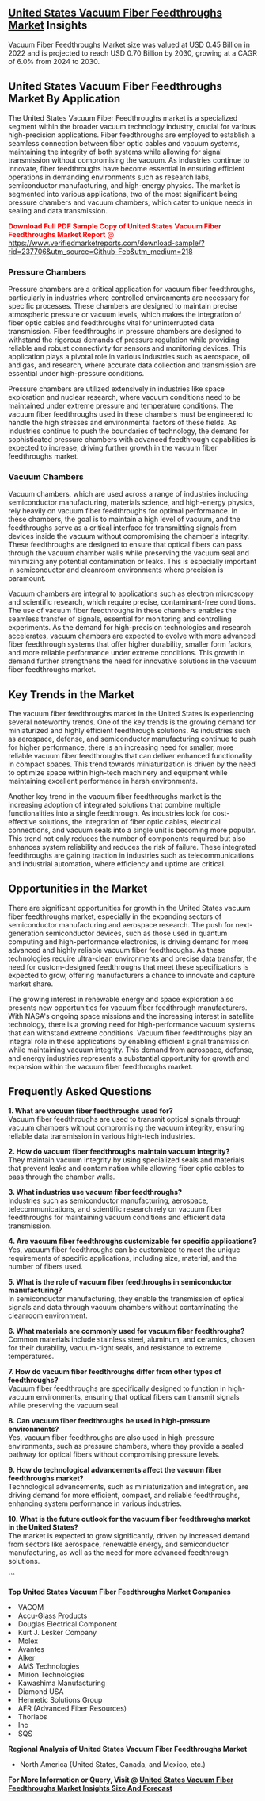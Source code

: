 <h2><a href="https://www.verifiedmarketreports.com/download-sample/?rid=237706&amp;utm_source=Github-Feb&amp;utm_medium=218" target="_blank">United States Vacuum Fiber Feedthroughs Market</a> Insights</h2><p>Vacuum Fiber Feedthroughs Market size was valued at USD 0.45 Billion in 2022 and is projected to reach USD 0.70 Billion by 2030, growing at a CAGR of 6.0% from 2024 to 2030.</p><p> <h2>United States Vacuum Fiber Feedthroughs Market By Application</h2> <p>The United States Vacuum Fiber Feedthroughs market is a specialized segment within the broader vacuum technology industry, crucial for various high-precision applications. Fiber feedthroughs are employed to establish a seamless connection between fiber optic cables and vacuum systems, maintaining the integrity of both systems while allowing for signal transmission without compromising the vacuum. As industries continue to innovate, fiber feedthroughs have become essential in ensuring efficient operations in demanding environments such as research labs, semiconductor manufacturing, and high-energy physics. The market is segmented into various applications, two of the most significant being pressure chambers and vacuum chambers, which cater to unique needs in sealing and data transmission.</p> <p><p><span class=""><span style="color: #ff0000;"><strong>Download Full PDF Sample Copy of United States Vacuum Fiber Feedthroughs Market Report</strong> @ </span><a href="https://www.verifiedmarketreports.com/download-sample/?rid=237706&amp;utm_source=Github-Feb&amp;utm_medium=218" target="_blank">https://www.verifiedmarketreports.com/download-sample/?rid=237706&amp;utm_source=Github-Feb&amp;utm_medium=218</a></span></p></p> <h3>Pressure Chambers</h3> <p>Pressure chambers are a critical application for vacuum fiber feedthroughs, particularly in industries where controlled environments are necessary for specific processes. These chambers are designed to maintain precise atmospheric pressure or vacuum levels, which makes the integration of fiber optic cables and feedthroughs vital for uninterrupted data transmission. Fiber feedthroughs in pressure chambers are designed to withstand the rigorous demands of pressure regulation while providing reliable and robust connectivity for sensors and monitoring devices. This application plays a pivotal role in various industries such as aerospace, oil and gas, and research, where accurate data collection and transmission are essential under high-pressure conditions.</p> <p>Pressure chambers are utilized extensively in industries like space exploration and nuclear research, where vacuum conditions need to be maintained under extreme pressure and temperature conditions. The vacuum fiber feedthroughs used in these chambers must be engineered to handle the high stresses and environmental factors of these fields. As industries continue to push the boundaries of technology, the demand for sophisticated pressure chambers with advanced feedthrough capabilities is expected to increase, driving further growth in the vacuum fiber feedthroughs market.</p> <h3>Vacuum Chambers</h3> <p>Vacuum chambers, which are used across a range of industries including semiconductor manufacturing, materials science, and high-energy physics, rely heavily on vacuum fiber feedthroughs for optimal performance. In these chambers, the goal is to maintain a high level of vacuum, and the feedthroughs serve as a critical interface for transmitting signals from devices inside the vacuum without compromising the chamber's integrity. These feedthroughs are designed to ensure that optical fibers can pass through the vacuum chamber walls while preserving the vacuum seal and minimizing any potential contamination or leaks. This is especially important in semiconductor and cleanroom environments where precision is paramount.</p> <p>Vacuum chambers are integral to applications such as electron microscopy and scientific research, which require precise, contaminant-free conditions. The use of vacuum fiber feedthroughs in these chambers enables the seamless transfer of signals, essential for monitoring and controlling experiments. As the demand for high-precision technologies and research accelerates, vacuum chambers are expected to evolve with more advanced fiber feedthrough systems that offer higher durability, smaller form factors, and more reliable performance under extreme conditions. This growth in demand further strengthens the need for innovative solutions in the vacuum fiber feedthroughs market.</p> <h2>Key Trends in the Market</h2> <p>The vacuum fiber feedthroughs market in the United States is experiencing several noteworthy trends. One of the key trends is the growing demand for miniaturized and highly efficient feedthrough solutions. As industries such as aerospace, defense, and semiconductor manufacturing continue to push for higher performance, there is an increasing need for smaller, more reliable vacuum fiber feedthroughs that can deliver enhanced functionality in compact spaces. This trend towards miniaturization is driven by the need to optimize space within high-tech machinery and equipment while maintaining excellent performance in harsh environments.</p> <p>Another key trend in the vacuum fiber feedthroughs market is the increasing adoption of integrated solutions that combine multiple functionalities into a single feedthrough. As industries look for cost-effective solutions, the integration of fiber optic cables, electrical connections, and vacuum seals into a single unit is becoming more popular. This trend not only reduces the number of components required but also enhances system reliability and reduces the risk of failure. These integrated feedthroughs are gaining traction in industries such as telecommunications and industrial automation, where efficiency and uptime are critical.</p> <h2>Opportunities in the Market</h2> <p>There are significant opportunities for growth in the United States vacuum fiber feedthroughs market, especially in the expanding sectors of semiconductor manufacturing and aerospace research. The push for next-generation semiconductor devices, such as those used in quantum computing and high-performance electronics, is driving demand for more advanced and highly reliable vacuum fiber feedthroughs. As these technologies require ultra-clean environments and precise data transfer, the need for custom-designed feedthroughs that meet these specifications is expected to grow, offering manufacturers a chance to innovate and capture market share.</p> <p>The growing interest in renewable energy and space exploration also presents new opportunities for vacuum fiber feedthrough manufacturers. With NASA's ongoing space missions and the increasing interest in satellite technology, there is a growing need for high-performance vacuum systems that can withstand extreme conditions. Vacuum fiber feedthroughs play an integral role in these applications by enabling efficient signal transmission while maintaining vacuum integrity. This demand from aerospace, defense, and energy industries represents a substantial opportunity for growth and expansion within the vacuum fiber feedthroughs market.</p> <h2>Frequently Asked Questions</h2> <p><strong>1. What are vacuum fiber feedthroughs used for?</strong><br>Vacuum fiber feedthroughs are used to transmit optical signals through vacuum chambers without compromising the vacuum integrity, ensuring reliable data transmission in various high-tech industries.</p> <p><strong>2. How do vacuum fiber feedthroughs maintain vacuum integrity?</strong><br>They maintain vacuum integrity by using specialized seals and materials that prevent leaks and contamination while allowing fiber optic cables to pass through the chamber walls.</p> <p><strong>3. What industries use vacuum fiber feedthroughs?</strong><br>Industries such as semiconductor manufacturing, aerospace, telecommunications, and scientific research rely on vacuum fiber feedthroughs for maintaining vacuum conditions and efficient data transmission.</p> <p><strong>4. Are vacuum fiber feedthroughs customizable for specific applications?</strong><br>Yes, vacuum fiber feedthroughs can be customized to meet the unique requirements of specific applications, including size, material, and the number of fibers used.</p> <p><strong>5. What is the role of vacuum fiber feedthroughs in semiconductor manufacturing?</strong><br>In semiconductor manufacturing, they enable the transmission of optical signals and data through vacuum chambers without contaminating the cleanroom environment.</p> <p><strong>6. What materials are commonly used for vacuum fiber feedthroughs?</strong><br>Common materials include stainless steel, aluminum, and ceramics, chosen for their durability, vacuum-tight seals, and resistance to extreme temperatures.</p> <p><strong>7. How do vacuum fiber feedthroughs differ from other types of feedthroughs?</strong><br>Vacuum fiber feedthroughs are specifically designed to function in high-vacuum environments, ensuring that optical fibers can transmit signals while preserving the vacuum seal.</p> <p><strong>8. Can vacuum fiber feedthroughs be used in high-pressure environments?</strong><br>Yes, vacuum fiber feedthroughs are also used in high-pressure environments, such as pressure chambers, where they provide a sealed pathway for optical fibers without compromising pressure levels.</p> <p><strong>9. How do technological advancements affect the vacuum fiber feedthroughs market?</strong><br>Technological advancements, such as miniaturization and integration, are driving demand for more efficient, compact, and reliable feedthroughs, enhancing system performance in various industries.</p> <p><strong>10. What is the future outlook for the vacuum fiber feedthroughs market in the United States?</strong><br>The market is expected to grow significantly, driven by increased demand from sectors like aerospace, renewable energy, and semiconductor manufacturing, as well as the need for more advanced feedthrough solutions.</p> ```</p><p><strong>Top United States Vacuum Fiber Feedthroughs Market Companies</strong></p><div data-test-id=""><p><li>VACOM</li><li> Accu-Glass Products</li><li> Douglas Electrical Component</li><li> Kurt J. Lesker Company</li><li> Molex</li><li> Avantes</li><li> Alker</li><li> AMS Technologies</li><li> Mirion Technologies</li><li> Kawashima Manufacturing</li><li> Diamond USA</li><li> Hermetic Solutions Group</li><li> AFR (Advanced Fiber Resources)</li><li> Thorlabs</li><li> Inc</li><li> SQS</li></p><div><strong>Regional Analysis of&nbsp;United States Vacuum Fiber Feedthroughs Market</strong></div><ul><li dir="ltr"><p dir="ltr">North America&nbsp;(United States, Canada, and Mexico, etc.)</p></li></ul><p><strong>For More Information or Query, Visit @&nbsp;</strong><strong><a href="https://www.verifiedmarketreports.com/product/vacuum-fiber-feedthroughs-market/?utm_source=Github-Feb&amp;utm_medium=218" target="_blank">United States Vacuum Fiber Feedthroughs Market Insights Size And Forecast</a></strong></p></div>
